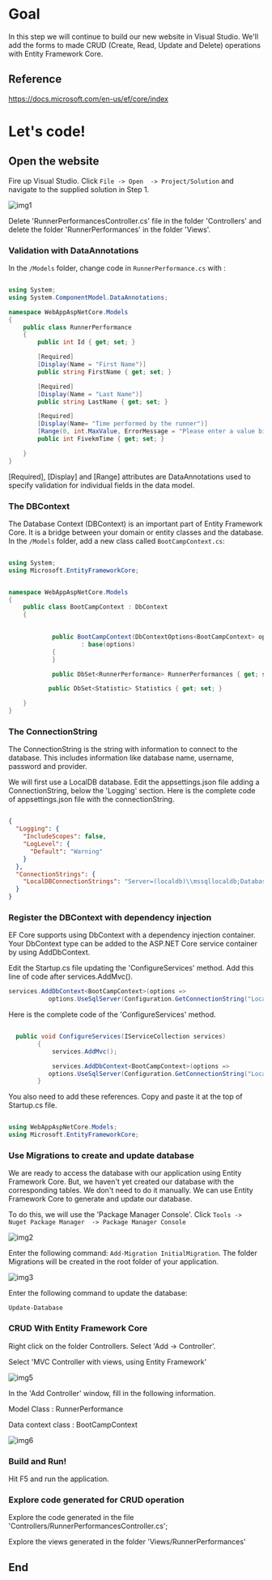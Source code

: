 # Goal

In this step we will continue to build our new website in Visual Studio. We'll add the forms to made CRUD (Create, Read, Update and Delete) operations with Entity Framework Core.

## Reference

https://docs.microsoft.com/en-us/ef/core/index

# Let's code!

## Open the website

Fire up Visual Studio. Click `File -> Open  -> Project/Solution` and navigate to the supplied solution in Step 1.

![img1][img1]

Delete 'RunnerPerformancesController.cs' file in the folder 'Controllers' and delete the folder 'RunnerPerformances' in the folder 'Views'.

### Validation with DataAnnotations

In the `/Models` folder, change code in `RunnerPerformance.cs` with :

```cs

using System;
using System.ComponentModel.DataAnnotations;

namespace WebAppAspNetCore.Models
{
    public class RunnerPerformance
    {
        public int Id { get; set; }

        [Required]
        [Display(Name = "First Name")]
        public string FirstName { get; set; }

        [Required]
        [Display(Name = "Last Name")]
        public string LastName { get; set; }

        [Required]
        [Display(Name= "Time performed by the runner")]
        [Range(0, int.MaxValue, ErrorMessage = "Please enter a value bigger than {0}")]
        public int FivekmTime { get; set; }

    }
}

```

 [Required], [Display] and [Range] attributes are DataAnnotations used to specify validation for individual fields in the data model.  

### The DBContext

The Database Context (DBContext) is an important part of Entity Framework Core. It is a bridge between your domain or entity classes and the database.  In the `/Models` folder, add a new class called `BootCampContext.cs`:

```cs

using System;
using Microsoft.EntityFrameworkCore;


namespace WebAppAspNetCore.Models
{
    public class BootCampContext : DbContext
    {

        
            public BootCampContext(DbContextOptions<BootCampContext> options)
                    : base(options)
            {
            }

            public DbSet<RunnerPerformance> RunnerPerformances { get; set; }

           public DbSet<Statistic> Statistics { get; set; }

    }
}

```

### The ConnectionString

The ConnectionString is the string with information to connect to the database. This includes information like database name, username, password and provider.

We will first use a LocalDB database. Edit the appsettings.json file adding a ConnectionString, below the 'Logging' section. Here is the complete code of appsettings.json file with the connectionString.

```json

{
  "Logging": {
    "IncludeScopes": false,
    "LogLevel": {
      "Default": "Warning"
    }
  },
  "ConnectionStrings": {
    "LocalDBConnectionStrings": "Server=(localdb)\\mssqllocaldb;Database=BootCampDB;Trusted_Connection=True;MultipleActiveResultSets=true"
  }
}

```

### Register the DBContext with dependency injection

EF Core supports using DbContext with a dependency injection container. Your DbContext type can be added to the ASP.NET Core service container by using AddDbContext<TContext>.

Edit the Startup.cs file updating the 'ConfigureServices' method. Add this line of code after services.AddMvc().

```cs
services.AddDbContext<BootCampContext>(options =>
           options.UseSqlServer(Configuration.GetConnectionString("LocalDBConnectionStrings")));
```

Here is the complete code of the 'ConfigureServices' method. 

```cs

  public void ConfigureServices(IServiceCollection services)
        {
            services.AddMvc();

            services.AddDbContext<BootCampContext>(options =>
           options.UseSqlServer(Configuration.GetConnectionString("LocalDBConnectionStrings")));
        }

```

You also need to add these references. Copy and paste it at the top of Startup.cs file.

```cs

using WebAppAspNetCore.Models;
using Microsoft.EntityFrameworkCore;

```

### Use Migrations to create and update database

We are ready to access the database with our application using Entity Framework Core. But, we haven't yet created our database with the corresponding tables. We don't need to do it manually. We can use Entity Framework Core to generate and update our database.

To do this, we will use the 'Package Manager Console'. Click `Tools -> Nuget Package Manager  -> Package Manager Console` 

![img2][img2]

Enter the following command: `Add-Migration InitialMigration`. The folder Migrations will be created in the root folder of your application.

![img3][img3]

Enter the following command to update the database:

`Update-Database`

### CRUD With Entity Framework Core

Right click on the folder Controllers. Select 'Add -> Controller'.

Select 'MVC Controller with views, using Entity Framework'

![img5][img5]

In the 'Add Controller' window, fill in the following information.

Model Class : RunnerPerformance

Data context class : BootCampContext

![img6][img6]

### Build and Run!

Hit F5 and run the application.

### Explore code generated for CRUD operation

Explore the code generated in the file 'Controllers/RunnerPerformancesController.cs';

Explore the views generated in the folder 'Views/RunnerPerformances'

## End

[img1]: Media/img1.png "New Project"
[img2]: Media/img2.png "Migrations"
[img3]: Media/img3.png "Create InitialMigration"
[img4]: Media/img4.png "Add dependencies for Scaffolding"
[img5]: Media/img5.png "Add Scaffold"
[img6]: Media/img6.png "Add controller"